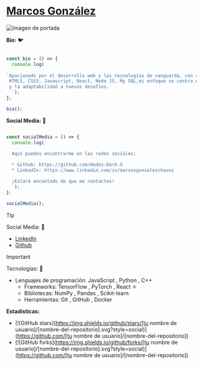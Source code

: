 # [Marcos González](https://github.com/[Hades-Dark-X]) 

![Imagen de portada](bannner.png)

**Bio:**  :bird:
````javascript 

const bio = () => {
  console.log(
    
`Apacionado por el desarrollo web y las tecnologías de vanguarda, con solido conocimiento en:
 HTML5, CSS3, Javascript, React, Node JS, My SQL,mi enfoque se centra en la resolución de problemas
 y la adaptabilidad a nuevos desafios.
  `);
};

bio();

````
**Social Media:** :wolf:

````javascript 

const socialMedia = () => {
  console.log(`
  
  Aquí puedes encontrarme en las redes sociales:

  * Github: https://github.com/Hades-Dark-X
  * LinkedIn: https://www.linkedin.com/in/marcosgonzalezchavez

  ¡Estaré encantado de que me contactes! 
  `);
};

socialMedia();

````


> [!TIP]
> Social Media: :bug:


* [LinkedIn](https://www.linkedin.com/in/[marcosgonzalezchavez])
* [Github](https://twitter.com/[Hades-Dark-X])

> [!IMPORTANT]
> Tecnologías: :ant:

* Lenguajes de programación: JavaScript , Python , C++ 
  * Frameworks: TensorFlow , PyTorch , React ⚛️
  * Bibliotecas: NumPy , Pandas , Scikit-learn 
  * Herramientas: Git , GitHub , Docker 





**Estadísticas:**

* [![GitHub stars](https://img.shields.io/github/stars/[tu nombre de usuario]/[nombre-del-repositorio].svg?style=social)](https://github.com/[tu nombre de usuario]/[nombre-del-repositorio])
* [![GitHub forks](https://img.shields.io/github/forks/[tu nombre de usuario]/[nombre-del-repositorio].svg?style=social)](https://github.com/[tu nombre de usuario]/[nombre-del-repositorio])

